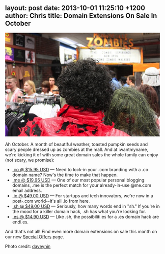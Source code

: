 layout: post
date: 2013-10-01 11:25:10 +1200
author: Chris
title: Domain Extensions On Sale In October
----

![Zombie](/media/2013-10-01-4003660200_37af59ed1b_z.jpg)

<!-- excerpt -->

Ah October. A month of beautiful weather, toasted pumpkin seeds and scary people dressed up as zombies at the mall. And at iwantmyname, we're kicking it of with some great domain sales the whole family can enjoy (not scary, we promise):

<!-- /excerpt -->

+ [.co @ $15.95 USD][1] — Need to lock-in your .com branding with a .co domain name? Now's the time to make that happen. 
+ [.me @ $19.95 USD][2] — One of our most popular personal blogging domains, .me is the perfect match for your already-in-use @me.com email address.
+ [.io @ $49.00 USD][3] — For startups and tech innovators, we're now in a post-.com world--it's all .io from here.
+ [.sh @ $49.00 USD][4] — Seriously, how many words end in "sh." If you're in the mood for a killer domain hack, .sh has what you're looking for. 
+ [.es @ $14.90 USD][5] — Like .sh, the possibiliti.es for a .es domain hack are endl.es. 

And that's not all! Find even more domain extensions on sale this month on our new [Special Offers][6] page. 

Photo credit: [daveynin][7]

[1]: https://iwantmyname.com/domains/co-colombian-domain-name-registration-for-colombia
[2]: https://iwantmyname.com/domains/me-montenegrean-domain-name-registration-for-montenegro
[3]: https://iwantmyname.com/domains/io-domain-name-registration-for-british-indian-ocean-territory
[4]: https://iwantmyname.com/domains/sh-domain-name-registration-for-saint-helena
[5]: https://iwantmyname.com/domains/es-spanish-domain-name-registration-for-spain
[6]: https://iwantmyname.com/domains/special-offer
[7]: http://www.flickr.com/photos/daveynin/
